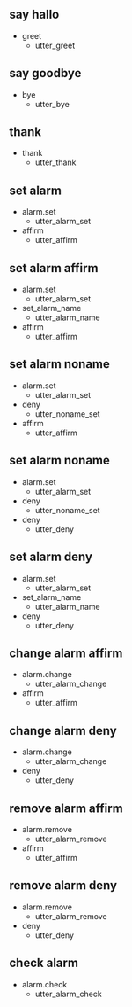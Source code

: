 
## say hallo
* greet
  - utter_greet

## say goodbye
* bye
  - utter_bye

## thank
* thank
  - utter_thank

## set alarm
* alarm.set
  - utter_alarm_set
* affirm
  - utter_affirm

## set alarm affirm
* alarm.set
  - utter_alarm_set
* set_alarm_name
  - utter_alarm_name
* affirm
  - utter_affirm

## set alarm noname
* alarm.set
  - utter_alarm_set
* deny
  - utter_noname_set
* affirm
  - utter_affirm

## set alarm noname
* alarm.set
  - utter_alarm_set
* deny
  - utter_noname_set
* deny
  - utter_deny

## set alarm deny
* alarm.set
  - utter_alarm_set
* set_alarm_name
  - utter_alarm_name
* deny
  - utter_deny

## change alarm affirm
* alarm.change
  - utter_alarm_change
* affirm
  - utter_affirm

## change alarm deny
* alarm.change
  - utter_alarm_change
* deny
  - utter_deny

## remove alarm affirm
* alarm.remove
  - utter_alarm_remove
* affirm
  - utter_affirm

## remove alarm deny
* alarm.remove
  - utter_alarm_remove
* deny
  - utter_deny

## check alarm
* alarm.check
  - utter_alarm_check

